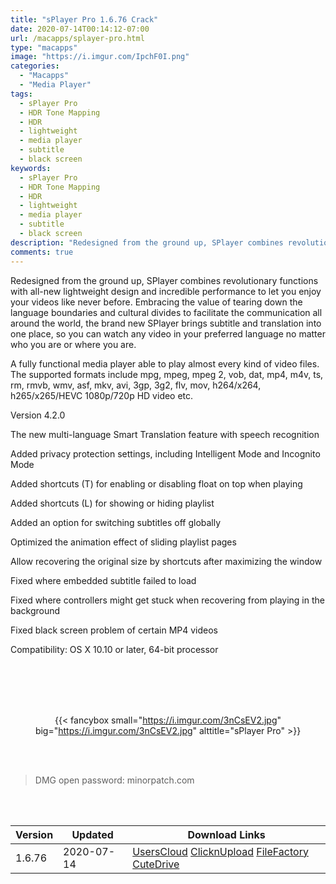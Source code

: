 ```yaml
---
title: "sPlayer Pro 1.6.76 Crack"
date: 2020-07-14T00:14:12-07:00
url: /macapps/splayer-pro.html
type: "macapps"
image: "https://i.imgur.com/IpchF0I.png"
categories:
  - "Macapps"
  - "Media Player"
tags:
  - sPlayer Pro
  - HDR Tone Mapping
  - HDR
  - lightweight
  - media player
  - subtitle
  - black screen
keywords:
  - sPlayer Pro
  - HDR Tone Mapping
  - HDR
  - lightweight
  - media player
  - subtitle
  - black screen
description: "Redesigned from the ground up, SPlayer combines revolutionary functions with all-new lightweight design and incredible performance to let you enjoy your videos like never before"
comments: true
---
```


Redesigned from the ground up, SPlayer combines revolutionary functions with all-new lightweight design and incredible performance to let you enjoy your videos like never before. Embracing the value of tearing down the language boundaries and cultural divides to facilitate the communication all around the world, the brand new SPlayer brings subtitle and translation into one place, so you can watch any video in your preferred language no matter who you are or where you are.

A fully functional media player able to play almost every kind of video files. The supported formats include mpg, mpeg, mpeg 2, vob, dat, mp4, m4v, ts, rm, rmvb, wmv, asf, mkv, avi, 3gp, 3g2, flv, mov, h264/x264, h265/x265/HEVC 1080p/720p HD video etc.

Version 4.2.0

The new multi-language Smart Translation feature with speech recognition

Added privacy protection settings, including Intelligent Mode and Incognito Mode

Added shortcuts (T) for enabling or disabling float on top when playing

Added shortcuts (L) for showing or hiding playlist

Added an option for switching subtitles off globally

Optimized the animation effect of sliding playlist pages

Allow recovering the original size by shortcuts after maximizing the window

Fixed where embedded subtitle failed to load

Fixed where controllers might get stuck when recovering from playing in the background

Fixed black screen problem of certain MP4 videos

Compatibility: OS X 10.10 or later, 64-bit processor

<br/>
<br/>
<script async src="https://pagead2.googlesyndication.com/pagead/js/adsbygoogle.js"></script>
<ins class="adsbygoogle"
     style="display:block; text-align:center;"
     data-ad-layout="in-article"
     data-ad-format="fluid"
     data-ad-client="ca-pub-8746275014476192"
     data-ad-slot="5144997159"></ins>
<script>
     (adsbygoogle = window.adsbygoogle || []).push({});
</script>
<br/>
<br/>


<center>

{{< fancybox small="https://i.imgur.com/3nCsEV2.jpg" big="https://i.imgur.com/3nCsEV2.jpg" alttitle="sPlayer Pro" >}}

</center>

<br/>
<br/>


> DMG open password: minorpatch.com

<br/>

<br/>
<div id="history_version" class="history_version">

| Version | Updated | Download Links |
| ---- | ---- | ---- |
| 1.6.76 | 2020-07-14 | [UsersCloud](https://ouo.io/URFcmJ)   [ClicknUpload](https://ouo.io/Dt94y1)   [FileFactory](https://ouo.io/KE0Rp2)   [CuteDrive](https://ouo.io/HyAubk) |

</div>
